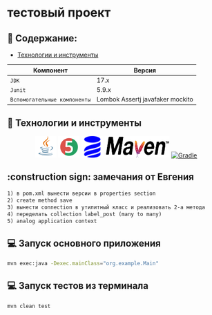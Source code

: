 # тестовый проект 

## :pushpin: Содержание:

- [Технологии и инструменты](#earth_africa-технологии-и-инструменты)

| Компонент                    | Версия                            |
|------------------------------|-----------------------------------|
| `JDK`                        | 17.х                              |
| `Junit`                      | 5.9.х                             |
| `Вспомогательные компоненты` | Lombok Assertj javafaker mockito  |

## :rocket: Технологии и инструменты

<p align="center">
<a href="https://www.java.com/"><img src="images/Java.svg" width="50" height="50"  alt="Java"/></a>
<a href="https://junit.org/junit5/"><img src="images/JUnit5.svg" width="50" height="50"  alt="JUnit 5"/></a>
<a href="https://www.liquibase.com/"><img src="images/liquibase-blue.svg" width="50" height="50"  alt="JUnit 5"/></a>
<a href="https://maven.apache.org/"><img src="images/Apache_Maven_logo.svg" width="150" height="50"  alt="Gradle"/></a>
<a href="https://site.mockito.org/"><img src="images/mockito.svg" width="100" height="50"  alt="Gradle"/></a>
</p>

## :construction sign: замечания от Евгения
```
1) в pom.xml вынести версии в properties section
2) create method save
3) вынести connection в утилитный класс и реализовать 2-а метода
4) переделать collection label_post (many to many)
5) analog application context
```

## :computer: Запуск основного приложения
```bash
mvn exec:java -Dexec.mainClass="org.example.Main"
```



## :computer: Запуск тестов из терминала
```bash
mvn clean test
```

